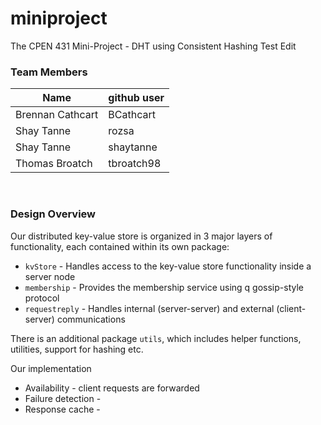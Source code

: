 # miniproject
The CPEN 431 Mini-Project - DHT using Consistent Hashing Test Edit

### Team Members
Name | github user
------------ | -------------
Brennan Cathcart | BCathcart
Shay Tanne | rozsa
Shay Tanne | shaytanne
Thomas Broatch | tbroatch98

<p>&nbsp;</p>

### Design Overview

Our distributed key-value store is organized in 3 major layers of functionality, each contained within its own package:
* `kvStore` - Handles access to the key-value store functionality inside a server node
* `membership` - Provides the membership service using q gossip-style protocol
* `requestreply` - Handles internal (server-server) and external (client-server) communications

There is an additional package `utils`, which includes helper functions, utilities, support for hashing etc. 

Our implementation 
* Availability - client requests are forwarded 
* Failure detection - 
* Response cache - 
